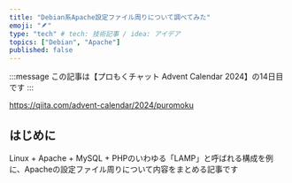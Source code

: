 ```yaml
---
title: "Debian系Apache設定ファイル周りについて調べてみた"
emoji: "🪶"
type: "tech" # tech: 技術記事 / idea: アイデア
topics: ["Debian", "Apache"]
published: false
---
```


:::message
この記事は【プロもくチャット Advent Calendar 2024】の14日目です
:::

https://qiita.com/advent-calendar/2024/puromoku

## はじめに
Linux + Apache + MySQL + PHPのいわゆる「LAMP」と呼ばれる構成を例に、Apacheの設定ファイル周りについて内容をまとめる記事です

